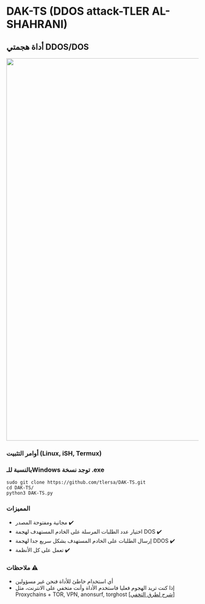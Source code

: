 
# DAK-TS (DDOS attack-TLER AL-SHAHRANI)
## أداة هجمتي DDOS/DOS

<img src="https://github.com/tlersa/DAK-TS/assets/111729973/fa14ed33-ff22-4c2a-8ac9-b9b1c6210c64" width="1000">

###  أوامر التثبيت (Linux, iSH, Termux)
### بالنسبة للـWindows توجد نسخة .exe
```
sudo git clone https://github.com/tlersa/DAK-TS.git
cd DAK-TS/
python3 DAK-TS.py
```

### المميزات
- مجانية ومفتوحة المصدر ✔️
- اختيار عدد الطلبات المرسلة على الخادم المستهدف لهجمة DOS ✔️
- إرسال الطلبات على الخادم المستهدف بشكل سريع جدا لهجمة DDOS ✔️
- تعمل على كل الأنظمة ✔️
 
### ملاحظات ⚠️
- أي استخدام خاطئ للأداة فنحن غير مسؤولين
- إذا كنت تريد الهجوم فعليا فاستخدم الأداة وأنت متخفي على الانترنت، مثل Proxychains + TOR, VPN, anonsurf, torghost [[شرح لطرق التخفي](https://t.me/tler_sa/138)]
